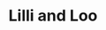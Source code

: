 ---
layout: place
title: "Lilli and Loo"
permalink: /new-york/new-york/lilli-and-loo.html
stateAbbr: NY
stateName: New York
cityName: New York
place_id: ChIJ7bhwa-9YwokRcWqrsCk632M
photos:
  - name: >-
      places/ChIJ7bhwa-9YwokRcWqrsCk632M/photos/AeeoHcIdbPfCQEUhL4WkXiEGTM6hRc-N839dRsmWRtvYfll70ituqo-SPFdxTv8eLz1oA5PwH9LrroYAxfaW5KkQ1peLv1Ihw_8RuxKB1413yWv_ZmMsJ5G0YfZgIJn2H2nSQwnyKS3VmkiLokdofOMzO3PJHIi_KFZYtc75rBC1f0OiCAxG0hUD2JIDmg5uo4zCELkHFaV-uJs6AVaOEYQcs531YMMwXmGFUS7meHuaWFyGs7yUZ6hRdE-pYkrtzmVA3Qd4mE0F6lcE8NuJIHwPkUB7ZtBRyJvU0HS58Ng7DD2sZQ
    widthPx: 3024
    heightPx: 4032
    authorAttributions:
      - displayName: Lilli and Loo
        uri: https://maps.google.com/maps/contrib/111348022181717660943
        photoUri: >-
          https://lh3.googleusercontent.com/a/ACg8ocKaj285E33evdFc5hhY1kvfvdSiV9y5pMDMSihFGXI6lR8brQ=s100-p-k-no-mo
    flagContentUri: >-
      https://www.google.com/local/imagery/report/?cb_client=maps_api_places.places_api&image_key=!1e10!2sAF1QipP7XiiqMpBYlWwAQ7sWUQFxuWW28a_b5TS--zdw&hl=en-US
    googleMapsUri: >-
      https://www.google.com/maps/place//data=!3m4!1e2!3m2!1sAF1QipP7XiiqMpBYlWwAQ7sWUQFxuWW28a_b5TS--zdw!2e10!4m2!3m1!1s0x89c258ef6b70b8ed:0x63df3a29b0ab6a71
  - name: >-
      places/ChIJ7bhwa-9YwokRcWqrsCk632M/photos/AeeoHcII3KO0-ldr0rn5yXtR0OdifgqDJz7daPEnJO-drEM4IDb-ui_P7cwS2kudAUxWQYC6obF-kMVTMLTl5fM1iEPmj-ELA6CwnKINdSKPGAUYVPJtlw3O_r_EU--shOrmZGmSeGeLhVe_67iOMXafkUXT2e2Pw28syQ7zB36SxK_lssuE_uptG0VCUuiuM8OG34_VSac_7xofpDJxPPpC1iJQAiem3qBeEU08IlK55b8WbrdiNshRq624oMY9QXPBbcYPjyRIrJhfJBy8kzMUsjhkG_3ICT2y2CJVIZU8pqrJUA
    widthPx: 800
    heightPx: 800
    authorAttributions:
      - displayName: Lilli and Loo
        uri: https://maps.google.com/maps/contrib/111348022181717660943
        photoUri: >-
          https://lh3.googleusercontent.com/a/ACg8ocKaj285E33evdFc5hhY1kvfvdSiV9y5pMDMSihFGXI6lR8brQ=s100-p-k-no-mo
    flagContentUri: >-
      https://www.google.com/local/imagery/report/?cb_client=maps_api_places.places_api&image_key=!1e10!2sAF1QipOsbatL4-O2t5Ym0qoOHPFpRXjgEVAYlSbJ2Zaj&hl=en-US
    googleMapsUri: >-
      https://www.google.com/maps/place//data=!3m4!1e2!3m2!1sAF1QipOsbatL4-O2t5Ym0qoOHPFpRXjgEVAYlSbJ2Zaj!2e10!4m2!3m1!1s0x89c258ef6b70b8ed:0x63df3a29b0ab6a71
  - name: >-
      places/ChIJ7bhwa-9YwokRcWqrsCk632M/photos/AeeoHcJfSP3QUsJ6bFJ2Y1MI7dE9nkyzgH3gIoHG_wJ1019ftW8EiOWoM-WfBOjpIn6gUBUfqU0dlcG4-d4jT5iQM9HNsZMJvjECOx-qKVxEWJtLfjeIu-0RY8eqC7b2LhWlr5kglQbcInaxVltIqN6gy0HJDY24WURvxkmOid9ngeWiFmx2HsPjTPw_fphEO4iODaW61tjWQX9upAmPXNdlJ2SqGrfZPzoNaIDPFWj9atWQ6gjq1ZuUJ5gYJ4ytoEv-HzxMeepyD8WNAbaGI6Cmh2jAFLHIfZItPQd42ZprOZfCbmaSflW-qwigZ-NCCqMTm968q3EaNVCmyjZ9AsafPH8RRxii1UfPl1uYIuOS2mnw2N-uU5rFcDcuQId2g8emz0HORuboY1HiUaFwpKda0afnEPiuUb8h7lvUpRConbD8Sg
    widthPx: 4026
    heightPx: 2951
    authorAttributions:
      - displayName: Andrés Berl
        uri: https://maps.google.com/maps/contrib/100732084376447013356
        photoUri: >-
          https://lh3.googleusercontent.com/a-/ALV-UjUnghrCPaXW6ZwDJzgYhn57n0mg0t314q54oM_IFnIHkSTYWFHeeA=s100-p-k-no-mo
    flagContentUri: >-
      https://www.google.com/local/imagery/report/?cb_client=maps_api_places.places_api&image_key=!1e10!2sCIHM0ogKEICAgMCwhvSWZA&hl=en-US
    googleMapsUri: >-
      https://www.google.com/maps/place//data=!3m4!1e2!3m2!1sCIHM0ogKEICAgMCwhvSWZA!2e10!4m2!3m1!1s0x89c258ef6b70b8ed:0x63df3a29b0ab6a71
  - name: >-
      places/ChIJ7bhwa-9YwokRcWqrsCk632M/photos/AeeoHcISV5zW7S7Z9eDXnINqP_W_FeDyJyfX4qLnF999bpvB0IxH936Ocq3cwq6PWZ_18AoV_rnbyOX5sar4XxhkPFL7lO1yEnBk3Xd8xE-jAfuSj1ZwuS8SbZ_844AM9VzucoQ_oUzX6i1upl8hdEa0XjW1njsP8i1CbojtGBapVNi2RYelLuV82F3L2JHmmwxDkLbn3VusSPw4TTqQUBnQXYGm3iKJwku3upZSzEOooOnizMj5ZsWvaBXoiAE8bzhfGAu5Kj4LpkDD8_lxYWIqg-QqeqhSV8RPlZL_74sTW89PXVJk5SLU7P_nDbyV9ekSsIcfH4j9iEJY2ObMiJBReC2PrUuPFmIHOtLPzloDezDOLHd0EwjLMOl6Eg-2rpHb1_iqh82wPRUaEUAKwJFRzojOf2R280vlJ3uyFcJBhu1OPU-O
    widthPx: 4000
    heightPx: 3000
    authorAttributions:
      - displayName: Liran Wiener
        uri: https://maps.google.com/maps/contrib/104556469066889230271
        photoUri: >-
          https://lh3.googleusercontent.com/a/ACg8ocLBeiF4IeRMnya38h9r3OPHFfAahCZ7FrpiUoMvOLZoE8sQMw=s100-p-k-no-mo
    flagContentUri: >-
      https://www.google.com/local/imagery/report/?cb_client=maps_api_places.places_api&image_key=!1e10!2sCIHM0ogKEICAgICT84mG2QE&hl=en-US
    googleMapsUri: >-
      https://www.google.com/maps/place//data=!3m4!1e2!3m2!1sCIHM0ogKEICAgICT84mG2QE!2e10!4m2!3m1!1s0x89c258ef6b70b8ed:0x63df3a29b0ab6a71
  - name: >-
      places/ChIJ7bhwa-9YwokRcWqrsCk632M/photos/AeeoHcLcFcbt9qSvmjW0_Y0VHrqlRh95zYA9-NgDFhWIhw3ksgK5NhqvIUrkMTJVyigPid4qw6bEf6_hnz-DTrRMf3ACdXWT_EKOQkTC4smVi-gdJUqxYATe5AnnEzHG6F838q8mRSaQjYjfktncu__LTiUbZOxGu3mv3JLBfsYpV3VEiIm6FgmXiGzQy3rSODzCtQ4EBD1wUf2C5G2BLrIxFBo3HhKDIBAsxqQpFq8uXDpdqImXtCnm4QFecsxFDBfVZDZSLXHbOwp5ePUp9ZVeSpICO17RxOATVGWiqJI5ltyou8-EK3tsTv8tVMR6eqjO_oIyqm9Gw4wFa4Q0dduR9ndrlTIWBtAvDlfb557nfwf92KJjfqgf4pT1bVTdQgu7NCBQGZqbnCFzAL8GUZtvP0GStWJbEwuKwcQuvRcZvHfel_4b
    widthPx: 3000
    heightPx: 4000
    authorAttributions:
      - displayName: Angel con ideas
        uri: https://maps.google.com/maps/contrib/101152400381095731174
        photoUri: >-
          https://lh3.googleusercontent.com/a-/ALV-UjX2M_K-DNx4IL9Wv-EY_U4Mn6yB_v2YomxgCS_1O7lv4Xa79WXsAQ=s100-p-k-no-mo
    flagContentUri: >-
      https://www.google.com/local/imagery/report/?cb_client=maps_api_places.places_api&image_key=!1e10!2sCIHM0ogKEICAgMCw146dxAE&hl=en-US
    googleMapsUri: >-
      https://www.google.com/maps/place//data=!3m4!1e2!3m2!1sCIHM0ogKEICAgMCw146dxAE!2e10!4m2!3m1!1s0x89c258ef6b70b8ed:0x63df3a29b0ab6a71
  - name: >-
      places/ChIJ7bhwa-9YwokRcWqrsCk632M/photos/AeeoHcJlZGCink8LuKwYqN6SCBc4Ck35JQqfighpuMEG73AAZt2QJtObyVJBpf8nv6ndt4V4oUjxODaCoc3ZVbmjukSCCa89PazSjMOo13fqTFJEcVQLSwRkKDoFlGuqt3c6dUJFtffNpSotlc0B-9FpXTWirbyWR8ZF0vALghZZ0e_02fN6ALnEoL8_lw4XkIS64fAhIpuQY8WS72asq9TeAH7f4m33OkknmqPvTRju5AZ8xDXo6JHd0GT6kggmflFe9qvH8JpPTZQp0-ZvYHSQDnJZvVZClMmyubq3ewUHpspc-0GDyHj24I0K112Qa0cf0zlFInZQOswa8-suwqdRpdnzx-SHElq5QMMY9beIuIFJEsG2utoA88l6kKh1eQFUKl_hxHxREBPMMtSYXIckSejT0iGNAh0h7a_oDaIrav38Vg
    widthPx: 3000
    heightPx: 4000
    authorAttributions:
      - displayName: Marisol Cruz
        uri: https://maps.google.com/maps/contrib/108340340994926673830
        photoUri: >-
          https://lh3.googleusercontent.com/a-/ALV-UjW_7qRMi9LOlu5rJ3vC7kO8sBwm0vLhREiGNIvAg59jPwAfUw39Og=s100-p-k-no-mo
    flagContentUri: >-
      https://www.google.com/local/imagery/report/?cb_client=maps_api_places.places_api&image_key=!1e10!2sCIHM0ogKEICAgICf5sWtWg&hl=en-US
    googleMapsUri: >-
      https://www.google.com/maps/place//data=!3m4!1e2!3m2!1sCIHM0ogKEICAgICf5sWtWg!2e10!4m2!3m1!1s0x89c258ef6b70b8ed:0x63df3a29b0ab6a71
  - name: >-
      places/ChIJ7bhwa-9YwokRcWqrsCk632M/photos/AeeoHcLYD5L8xroI0E0UuD2Xt4sDesZTGtYtHuXY59mYuKD8yIHi8PADiXKUBq-xm1czFPD_81YOlr6Vx7uGqz7THCSalx8SvreK1FAsZKSs7ZzVCPYWU-M7FDlhugBxwKynMyEANdnc_fVABYBsawFUA9elvels1Du5i3ZPE6Qw9nhMUeAQuBWT7j2WtPbFwFj-Rm6MC-s-GXckYXdst721moOMDAj2Yo3AZIBRRBdGiy6vsr6AnpfA6Qm4b3K9okc6ZtXiCLkjbjJOYgPqoSTiWUxNltEREy5ACIlPTg4LhiI6_A
    widthPx: 800
    heightPx: 800
    authorAttributions:
      - displayName: Lilli and Loo
        uri: https://maps.google.com/maps/contrib/111348022181717660943
        photoUri: >-
          https://lh3.googleusercontent.com/a/ACg8ocKaj285E33evdFc5hhY1kvfvdSiV9y5pMDMSihFGXI6lR8brQ=s100-p-k-no-mo
    flagContentUri: >-
      https://www.google.com/local/imagery/report/?cb_client=maps_api_places.places_api&image_key=!1e10!2sAF1QipP0yfy1G6xqiQ7kg9rl6ZFaa3x5ohre_J69cWWR&hl=en-US
    googleMapsUri: >-
      https://www.google.com/maps/place//data=!3m4!1e2!3m2!1sAF1QipP0yfy1G6xqiQ7kg9rl6ZFaa3x5ohre_J69cWWR!2e10!4m2!3m1!1s0x89c258ef6b70b8ed:0x63df3a29b0ab6a71
  - name: >-
      places/ChIJ7bhwa-9YwokRcWqrsCk632M/photos/AeeoHcLjU5Kjn3ZsgCNgQAPkN5YzlRJgL5hneBS5eCkwUiU4oQtjiGaLw4fgYxyH9_SJt41Oxv2zLPjm_rn5MfAsQaDII_z81n5pwALgO7KRnN1T--_1SBmBj90nsWwHstIxQnmi7pZwZb6iJ0gB1eg9SuaY8QzpQUcXoFmuR0oa7uU4AUHI4TAHGIttstCU4luXkNuPuABrV_LjXmw2QhZ7s--1cRWYf_v9qsRwKpVjWwJbZSkKWwOhuzx7wNpiOX9jMYLxXlqfxgurR6cc1cP84PakDh9xzTxXmp9pjLzx1RCO2rNl58A5nly9qKXDwIPp1ClSoDmo-nM3ssNSdT8w9zADGu-VXPpaNxIuhZpViDGbQQA-27GtoLdPWRviHD2ktEAYQcw8cqfsK7_QpkoLjO2GmEVv-sGs5Dj4i77ofCUzHdw
    widthPx: 3024
    heightPx: 4032
    authorAttributions:
      - displayName: Jonathan Greenberg
        uri: https://maps.google.com/maps/contrib/110888653527871863644
        photoUri: >-
          https://lh3.googleusercontent.com/a-/ALV-UjV6y7fW7cVW7DQ2tiFe5qVJXYkczkYe6NStI-wSv40Mp3gOvXtR=s100-p-k-no-mo
    flagContentUri: >-
      https://www.google.com/local/imagery/report/?cb_client=maps_api_places.places_api&image_key=!1e10!2sCIHM0ogKEICAgIDTucO87wE&hl=en-US
    googleMapsUri: >-
      https://www.google.com/maps/place//data=!3m4!1e2!3m2!1sCIHM0ogKEICAgIDTucO87wE!2e10!4m2!3m1!1s0x89c258ef6b70b8ed:0x63df3a29b0ab6a71
  - name: >-
      places/ChIJ7bhwa-9YwokRcWqrsCk632M/photos/AeeoHcLcEYHn4F1VUzTDjRLgnckrXMebvqDGJ1fWigDBZDTn7wdPUR5DGf49DXoFhoSUmceG4UMKswhXk42Wu2KkQmb0_RnwGOLI9-epyyhedet4rcDQ8uzjQnS0pj4yav0PhlFcUmVuXN0hfCYnyfEp5ZqL7RuopMNUp4JU-5I48sMq8iYiBNMofWq3Vqq5K4BLNV85U1MksCR-6DaKYMq8oqnVC_riYt5YKpQzRuFEWIUlj5iH9lCg8emDjTHngC9nXTfbwQjJcylgo3y4AQCYdYL2maD7QmVh5YSG2iSWMWmsBw
    widthPx: 800
    heightPx: 800
    authorAttributions:
      - displayName: Lilli and Loo
        uri: https://maps.google.com/maps/contrib/111348022181717660943
        photoUri: >-
          https://lh3.googleusercontent.com/a/ACg8ocKaj285E33evdFc5hhY1kvfvdSiV9y5pMDMSihFGXI6lR8brQ=s100-p-k-no-mo
    flagContentUri: >-
      https://www.google.com/local/imagery/report/?cb_client=maps_api_places.places_api&image_key=!1e10!2sAF1QipMFOcYD_cyyWIrRw6gaRccto2EK2MRUxZvSBGoX&hl=en-US
    googleMapsUri: >-
      https://www.google.com/maps/place//data=!3m4!1e2!3m2!1sAF1QipMFOcYD_cyyWIrRw6gaRccto2EK2MRUxZvSBGoX!2e10!4m2!3m1!1s0x89c258ef6b70b8ed:0x63df3a29b0ab6a71
  - name: >-
      places/ChIJ7bhwa-9YwokRcWqrsCk632M/photos/AeeoHcIK3SJ3UPrU1v_2jlGn9ALuYnalFywnXztxQGMPX_R9EkzRfpdla9_n_MZb2GQVE44tWb6RGqYwA_95ihmDiGlkjAMtNpLJcbIgyGdmE1YNxrLg1tKA33arMutKxzH1ZEEbMp1GsXSSQl8-a8EzeW07R8PnO-JYGG7yLJ1qTTFzlZG8RUXNLlO2gu_2Z48PlWYbguZeqV0Wh84gLGDr3uL8lPgqSEOJ4PjAGlNbdOHFS7TjYjgKzN2a3hsBxabOxidEGwpeS2E4LBA6X9g3IZtGBp4R-Z-107m8HQyiGIsGB2t1jP-pDLVa9_G7ymyWhr5eb8doVH2e7QAY6gKjkkpAKLBdzpmwzp6mtoX7DV1znBpiov627baE_NbW9y5qOwIPCv2S0vE3pSYXcPYG5MUaLrEThFJANdDYComgM6K7WDY
    widthPx: 3024
    heightPx: 4032
    authorAttributions:
      - displayName: S A
        uri: https://maps.google.com/maps/contrib/104445347787151108825
        photoUri: >-
          https://lh3.googleusercontent.com/a-/ALV-UjVepQRxG6nhaLI1tSDod6KQLMOPpZtPYTqFkStwyJL8dbkQDfMgwQ=s100-p-k-no-mo
    flagContentUri: >-
      https://www.google.com/local/imagery/report/?cb_client=maps_api_places.places_api&image_key=!1e10!2sCIHM0ogKEICAgIDejLGD-wE&hl=en-US
    googleMapsUri: >-
      https://www.google.com/maps/place//data=!3m4!1e2!3m2!1sCIHM0ogKEICAgIDejLGD-wE!2e10!4m2!3m1!1s0x89c258ef6b70b8ed:0x63df3a29b0ab6a71
address: 785 Lexington Ave, New York, NY 10065, USA
street: 785 Lexington Ave
city: New York
state: NY
zip: '10065'
country: USA
neighborhood: null
latitude: '40.763564'
longitude: '-73.967006'
accessibility_options:
  wheelchairAccessibleParking: false
  wheelchairAccessibleEntrance: true
  wheelchairAccessibleRestroom: true
  wheelchairAccessibleSeating: true
business_status: OPERATIONAL
name: Lilli and Loo
google_maps_links:
  directionsUri: >-
    https://www.google.com/maps/dir//''/data=!4m7!4m6!1m1!4e2!1m2!1m1!1s0x89c258ef6b70b8ed:0x63df3a29b0ab6a71!3e0
  placeUri: https://maps.google.com/?cid=7196534680293436017
  writeAReviewUri: >-
    https://www.google.com/maps/place//data=!4m3!3m2!1s0x89c258ef6b70b8ed:0x63df3a29b0ab6a71!12e1
  reviewsUri: >-
    https://www.google.com/maps/place//data=!4m4!3m3!1s0x89c258ef6b70b8ed:0x63df3a29b0ab6a71!9m1!1b1
  photosUri: >-
    https://www.google.com/maps/place//data=!4m3!3m2!1s0x89c258ef6b70b8ed:0x63df3a29b0ab6a71!10e5
primary_type: Restaurant
opening_hours:
  regular: null
  current: null
secondary_opening_hours:
  regular:
    weekdayDescriptions: null
    type: null
  current:
    weekdayDescriptions: null
    type: null
phone: (212) 421-7800
price_level: PRICE_LEVEL_MODERATE
price_range: $20 &ndash; $30
rating: '4.3'
rating_count: 803
website: https://lilliandloonyc.com/
description: >-
  An array of Pan-Asian eats (plus gluten-free options) served in a bi-level
  setting.
reviews:
  - name: >-
      places/ChIJ7bhwa-9YwokRcWqrsCk632M/reviews/ChZDSUhNMG9nS0VJQ0FnTUN3OUtTWVBBEAE
    relativePublishTimeDescription: 3 weeks ago
    rating: 4
    text:
      text: >-
        Delicious Chinese dishes. This restaurant offers gluten free options.
        The dishes are a little pricey and are all family style plates. Bring a
        part of 2 or more to enjoy the flavorful dishes of Lilli and Loo.
      languageCode: en
    originalText:
      text: >-
        Delicious Chinese dishes. This restaurant offers gluten free options.
        The dishes are a little pricey and are all family style plates. Bring a
        part of 2 or more to enjoy the flavorful dishes of Lilli and Loo.
      languageCode: en
    authorAttribution:
      displayName: George Espinal
      uri: https://www.google.com/maps/contrib/107785636193786250900/reviews
      photoUri: >-
        https://lh3.googleusercontent.com/a-/ALV-UjU8cEc49EOvNVv-Z25U7cnRygx1sf9YaqW3eCFQpBp6aly1QVU=s128-c0x00000000-cc-rp-mo-ba6
    publishTime: '2025-03-16T23:32:54.391234Z'
    flagContentUri: >-
      https://www.google.com/local/review/rap/report?postId=ChZDSUhNMG9nS0VJQ0FnTUN3OUtTWVBBEAE&d=17924085&t=1
    googleMapsUri: >-
      https://www.google.com/maps/reviews/data=!4m6!14m5!1m4!2m3!1sChZDSUhNMG9nS0VJQ0FnTUN3OUtTWVBBEAE!2m1!1s0x89c258ef6b70b8ed:0x63df3a29b0ab6a71
  - name: >-
      places/ChIJ7bhwa-9YwokRcWqrsCk632M/reviews/ChdDSUhNMG9nS0VJQ0FnTUNBa0xqQzlRRRAB
    relativePublishTimeDescription: 2 months ago
    rating: 4
    text:
      text: >-
        Went to Lilli and Loo with some friends for a group lunch. A few of my
        friends have dietary restrictions and Lilli and Loo has gluten-free menu
        options. The service was good and we got our food quickly. I got chicken
        pad thai it was good.  I would say this is a solid choice if you are in
        the area. The menu had a lot of options, there was sushi, there was
        Chinese and Thai food options. So something for everyone. And for NYC it
        wasn't crazy expensive.
      languageCode: en
    originalText:
      text: >-
        Went to Lilli and Loo with some friends for a group lunch. A few of my
        friends have dietary restrictions and Lilli and Loo has gluten-free menu
        options. The service was good and we got our food quickly. I got chicken
        pad thai it was good.  I would say this is a solid choice if you are in
        the area. The menu had a lot of options, there was sushi, there was
        Chinese and Thai food options. So something for everyone. And for NYC it
        wasn't crazy expensive.
      languageCode: en
    authorAttribution:
      displayName: Sheila Grant
      uri: https://www.google.com/maps/contrib/105404876109899214053/reviews
      photoUri: >-
        https://lh3.googleusercontent.com/a/ACg8ocJBH5VOM3D_TGb4va1P2YCf__Mt-7yafvGjJEKzCPkHeSuYvw=s128-c0x00000000-cc-rp-mo-ba4
    publishTime: '2025-01-28T22:26:12.417851Z'
    flagContentUri: >-
      https://www.google.com/local/review/rap/report?postId=ChdDSUhNMG9nS0VJQ0FnTUNBa0xqQzlRRRAB&d=17924085&t=1
    googleMapsUri: >-
      https://www.google.com/maps/reviews/data=!4m6!14m5!1m4!2m3!1sChdDSUhNMG9nS0VJQ0FnTUNBa0xqQzlRRRAB!2m1!1s0x89c258ef6b70b8ed:0x63df3a29b0ab6a71
  - name: >-
      places/ChIJ7bhwa-9YwokRcWqrsCk632M/reviews/ChZDSUhNMG9nS0VJQ0FnTUNJbU5DTUhnEAE
    relativePublishTimeDescription: 2 weeks ago
    rating: 5
    text:
      text: >-
        My dad is gluten free and he was THRILLED to get some GF Chinese food
        while visiting. We ordered everything GF so we could share (huge
        portions) and you couldn’t even tell it was all GF. Objectively maybe
        the best Chinese food we have had in NYC. The tangerine beef was
        exceptional! It was super busy on a Saturday night so we were glad to
        have made a reservation.
      languageCode: en
    originalText:
      text: >-
        My dad is gluten free and he was THRILLED to get some GF Chinese food
        while visiting. We ordered everything GF so we could share (huge
        portions) and you couldn’t even tell it was all GF. Objectively maybe
        the best Chinese food we have had in NYC. The tangerine beef was
        exceptional! It was super busy on a Saturday night so we were glad to
        have made a reservation.
      languageCode: en
    authorAttribution:
      displayName: Jaclyn Kumar
      uri: https://www.google.com/maps/contrib/113852943590666216916/reviews
      photoUri: >-
        https://lh3.googleusercontent.com/a/ACg8ocJ8G6THPk24KTQxoUWnLYW9VWLRNygGnbsV5miUCbLGwyJgzA=s128-c0x00000000-cc-rp-mo-ba2
    publishTime: '2025-03-29T23:51:15.001319Z'
    flagContentUri: >-
      https://www.google.com/local/review/rap/report?postId=ChZDSUhNMG9nS0VJQ0FnTUNJbU5DTUhnEAE&d=17924085&t=1
    googleMapsUri: >-
      https://www.google.com/maps/reviews/data=!4m6!14m5!1m4!2m3!1sChZDSUhNMG9nS0VJQ0FnTUNJbU5DTUhnEAE!2m1!1s0x89c258ef6b70b8ed:0x63df3a29b0ab6a71
  - name: >-
      places/ChIJ7bhwa-9YwokRcWqrsCk632M/reviews/ChZDSUhNMG9nS0VJQ0FnSUNUODRtR2FREAE
    relativePublishTimeDescription: 10 months ago
    rating: 5
    text:
      text: >-
        Excellent Asian cuisine, NY style. We called ahead and reserved. The
        staff is very nice. We had gluten free versions of tempura shrimps, pork
        dumplings and sushi. I had the General Tso with chicken GF. Gluten free
        has it's own separate. The other party members had good food too. It has
        very nice and very spicy chilies inside. They have good Japanese plum
        wine. Comfortable seating and nice atmosphere with simplistic but
        canning decor.
      languageCode: en
    originalText:
      text: >-
        Excellent Asian cuisine, NY style. We called ahead and reserved. The
        staff is very nice. We had gluten free versions of tempura shrimps, pork
        dumplings and sushi. I had the General Tso with chicken GF. Gluten free
        has it's own separate. The other party members had good food too. It has
        very nice and very spicy chilies inside. They have good Japanese plum
        wine. Comfortable seating and nice atmosphere with simplistic but
        canning decor.
      languageCode: en
    authorAttribution:
      displayName: Liran Wiener
      uri: https://www.google.com/maps/contrib/104556469066889230271/reviews
      photoUri: >-
        https://lh3.googleusercontent.com/a/ACg8ocLBeiF4IeRMnya38h9r3OPHFfAahCZ7FrpiUoMvOLZoE8sQMw=s128-c0x00000000-cc-rp-mo-ba4
    publishTime: '2024-05-19T02:09:24.997163Z'
    flagContentUri: >-
      https://www.google.com/local/review/rap/report?postId=ChZDSUhNMG9nS0VJQ0FnSUNUODRtR2FREAE&d=17924085&t=1
    googleMapsUri: >-
      https://www.google.com/maps/reviews/data=!4m6!14m5!1m4!2m3!1sChZDSUhNMG9nS0VJQ0FnSUNUODRtR2FREAE!2m1!1s0x89c258ef6b70b8ed:0x63df3a29b0ab6a71
  - name: >-
      places/ChIJ7bhwa-9YwokRcWqrsCk632M/reviews/ChZDSUhNMG9nS0VJQ0FnSUNQa0xUMkhBEAE
    relativePublishTimeDescription: 4 months ago
    rating: 5
    text:
      text: >-
        The General Tsos chicken was a 10/10, really flavorful. Ordered here a
        couple of times and have also been there twice. Very friendly people.
        Once they accidentally delivered noodles instead of fried rice, but
        overall a very good restaurant with diligent employees. Huge Gluten Free
        menu, which is great
      languageCode: en
    originalText:
      text: >-
        The General Tsos chicken was a 10/10, really flavorful. Ordered here a
        couple of times and have also been there twice. Very friendly people.
        Once they accidentally delivered noodles instead of fried rice, but
        overall a very good restaurant with diligent employees. Huge Gluten Free
        menu, which is great
      languageCode: en
    authorAttribution:
      displayName: GH W
      uri: https://www.google.com/maps/contrib/117501783052394686778/reviews
      photoUri: >-
        https://lh3.googleusercontent.com/a/ACg8ocJ7qr8nQOuGZDQUUpl7p8agIiwmNsB3no65tTFmm-FBbEXhDA=s128-c0x00000000-cc-rp-mo-ba6
    publishTime: '2024-11-20T19:56:15.338982Z'
    flagContentUri: >-
      https://www.google.com/local/review/rap/report?postId=ChZDSUhNMG9nS0VJQ0FnSUNQa0xUMkhBEAE&d=17924085&t=1
    googleMapsUri: >-
      https://www.google.com/maps/reviews/data=!4m6!14m5!1m4!2m3!1sChZDSUhNMG9nS0VJQ0FnSUNQa0xUMkhBEAE!2m1!1s0x89c258ef6b70b8ed:0x63df3a29b0ab6a71
parking_options:
  valetParking: false
payment_options:
  acceptsCreditCards: true
  acceptsDebitCards: true
  acceptsCashOnly: false
  acceptsNfc: true
allow_dogs: null
curbside_pickup: true
delivery: true
dine_in: true
good_for_children: true
good_for_groups: true
good_for_sports: false
live_music: false
menu_for_children: false
outdoor_seating: false
reservable: true
restroom: true
serves_beer: true
serves_breakfast: false
serves_brunch: null
serves_cocktails: false
serves_coffee: false
serves_dinner: true
serves_dessert: true
serves_lunch: true
serves_vegetarian_food: true
serves_wine: true
takeout: true

---